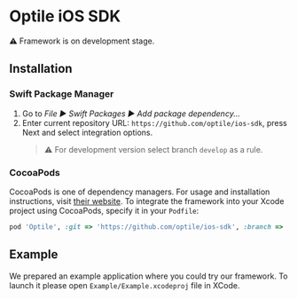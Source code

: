 # Optile iOS SDK

⚠️ Framework is on development stage.

## Installation

### Swift Package Manager
1. Go to _File ▶ Swift Packages ▶ Add package dependency..._
2. Enter current repository URL: `https://github.com/optile/ios-sdk`, press Next and select integration options.
    > ⚠️ For development version select branch `develop` as a rule.

### CocoaPods
CocoaPods is one of dependency managers. For usage and installation instructions, visit [their website](https://cocoapods.org). To integrate the framework into your Xcode project using CocoaPods, specify it in your `Podfile`:

```ruby
pod 'Optile', :git => 'https://github.com/optile/ios-sdk', :branch => 'develop'
```

## Example

We prepared an example application where you could try our framework. To launch it please open `Example/Example.xcodeproj` file in XCode.